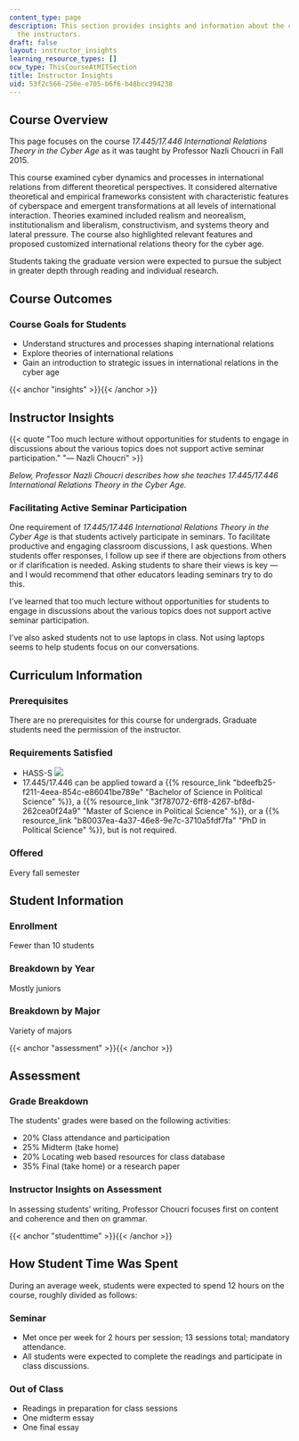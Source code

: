 ```yaml
---
content_type: page
description: This section provides insights and information about the course from
  the instructors.
draft: false
layout: instructor_insights
learning_resource_types: []
ocw_type: ThisCourseAtMITSection
title: Instructor Insights
uid: 53f2c566-250e-e705-b6f6-b48bcc394238
---
```

## Course Overview

This page focuses on the course _17.445/17.446 International Relations Theory in the Cyber Age_ as it was taught by Professor Nazli Choucri in Fall 2015.

This course examined cyber dynamics and processes in international relations from different theoretical perspectives. It considered alternative theoretical and empirical frameworks consistent with characteristic features of cyberspace and emergent transformations at all levels of international interaction. Theories examined included realism and neorealism, institutionalism and liberalism, constructivism, and systems theory and lateral pressure. The course also highlighted relevant features and proposed customized international relations theory for the cyber age.

Students taking the graduate version were expected to pursue the subject in greater depth through reading and individual research.

## Course Outcomes

### Course Goals for Students

- Understand structures and processes shaping international relations
- Explore theories of international relations
- Gain an introduction to strategic issues in international relations in the cyber age

{{< anchor "insights" >}}{{< /anchor >}}

## Instructor Insights

{{< quote "Too much lecture without opportunities for students to engage in discussions about the various topics does not support active seminar participation." "— Nazli Choucri" >}}

_Below, Professor Nazli Choucri describes how she teaches 17.445/17.446 International Relations Theory in the Cyber Age._

### Facilitating Active Seminar Participation

One requirement of _17.445/17.446 International Relations Theory in the Cyber Age_ is that students actively participate in seminars. To facilitate productive and engaging classroom discussions, I ask questions. When students offer responses, I follow up see if there are objections from others or if clarification is needed. Asking students to share their views is key — and I would recommend that other educators leading seminars try to do this.

I've learned that too much lecture without opportunities for students to engage in discussions about the various topics does not support active seminar participation.

I've also asked students not to use laptops in class. Not using laptops seems to help students focus on our conversations.

## Curriculum Information

### Prerequisites

There are no prerequisites for this course for undergrads. Graduate students need the permission of the instructor.

### Requirements Satisfied

- HASS-S ![](/images/educator/icon-question-hass-s.png)
- 17.445/17.446 can be applied toward a {{% resource_link "bdeefb25-f211-4eea-854c-e86041be789e" "Bachelor of Science in Political Science" %}}, a {{% resource_link "3f787072-6ff8-4267-bf8d-262cea0f24a9" "Master of Science in Political Science" %}}, or a {{% resource_link "b80037ea-4a37-46e8-9e7c-3710a5fdf7fa" "PhD in Political Science" %}}, but is not required.

### Offered

Every fall semester

## Student Information

### Enrollment

Fewer than 10 students

### Breakdown by Year

Mostly juniors

### Breakdown by Major

Variety of majors

{{< anchor "assessment" >}}{{< /anchor >}}

## Assessment

### Grade Breakdown

The students' grades were based on the following activities:

- 20% Class attendance and participation
- 25% Midterm (take home)
- 20% Locating web based resources for class database
- 35% Final (take home) or a research paper

### Instructor Insights on Assessment

In assessing students’ writing, Professor Choucri focuses first on content and coherence and then on grammar.

{{< anchor "studenttime" >}}{{< /anchor >}}

## How Student Time Was Spent

During an average week, students were expected to spend 12 hours on the course, roughly divided as follows:

### Seminar

- Met once per week for 2 hours per session; 13 sessions total; mandatory attendance.
- All students were expected to complete the readings and participate in class discussions.

### Out of Class

- Readings in preparation for class sessions
- One midterm essay
- One final essay
